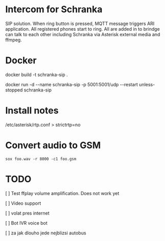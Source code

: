 # Intercom for Schranka
SIP solution. When ring button is pressed, MQTT message triggers ARI application. All registered phones start to ring. All are added in to brindge can talk to each other including Schranka via Asterisk external media and ffmpeg.

# Docker
docker build -t schranka-sip .

docker run -d --name schranka-sip -p 5001:5001/udp --restart unless-stopped schranka-sip

# Install notes
/etc/asterisk/rtp.conf > strictrtp=no

# Convert audio to GSM
```
sox foo.wav -r 8000 -c1 foo.gsm
```

# TODO
[ ] Test ffplay volume amplification. Does not work yet

[ ] Video support

[ ] volat pres internet

[ ] Bot IVR voice bot

[ ] za jak dlouho jede nejblizsi autobus
